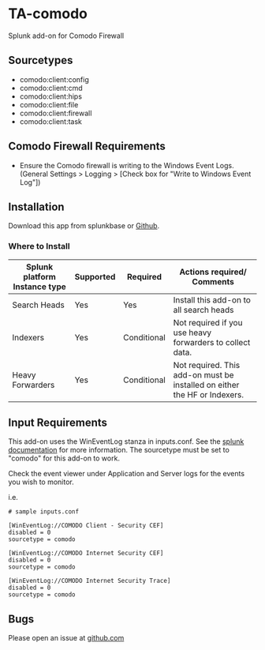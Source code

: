 # TA-comodo
Splunk add-on for Comodo Firewall

## Sourcetypes
- comodo:client:config
- comodo:client:cmd
- comodo:client:hips
- comodo:client:file
- comodo:client:firewall
- comodo:client:task

## Comodo Firewall Requirements
- Ensure the Comodo firewall is writing to the Windows Event Logs. (General Settings > Logging > [Check box for "Write to Windows Event Log"])

## Installation
Download this app from splunkbase or [Github](https://github.com/ZachChristensen28/TA-comodo).

### Where to Install
Splunk platform Instance type | Supported | Required | Actions required/ Comments
----------------------------- | --------- | -------- | --------------------------
Search Heads | Yes | Yes | Install this add-on to all search heads
Indexers | Yes | Conditional | Not required if you use heavy forwarders to collect data.
Heavy Forwarders | Yes | Conditional | Not required. This add-on must be installed on either the HF or Indexers.

## Input Requirements
This add-on uses the WinEventLog stanza in inputs.conf. See the [splunk documentation](https://docs.splunk.com/Documentation/Splunk/latest/Admin/Inputsconf#Windows_Event_Log_Monitor) for more information. The sourcetype must be set to "comodo" for this add-on to work.

Check the event viewer under Application and Server logs for the events you wish to monitor.

i.e.

```
# sample inputs.conf

[WinEventLog://COMODO Client - Security CEF]
disabled = 0
sourcetype = comodo

[WinEventLog://COMODO Internet Security CEF]
disabled = 0
sourcetype = comodo

[WinEventLog://COMODO Internet Security Trace]
disabled = 0
sourcetype = comodo
```

## Bugs
Please open an issue at [github.com](https://github.com/ZachChristensen28/TA-comodo)
